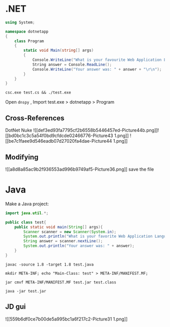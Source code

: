# .NET
```C#
using System;

namespace dotnetapp
{
    class Program
    {
        static void Main(string[] args)
        {
            Console.WriteLine("What is your favourite Web Application Language?");
            String answer = Console.ReadLine();
            Console.WriteLine("Your answer was: " + answer + "\r\n");
        }
    }
}
```

```CMD
csc.exe test.cs && ./test.exe
```

Open `dnspy` , Import test.exe > dotnetapp > Program
## Cross-References
DotNet Nuke
![[def3ed93fa7795cf2b6558b5446457ed-Picture44b.png]]![[bd0bc1c3c5a54f0bd9cfdcde02466776-Picture43 1.png]]
![[be7c1faee9d546eadb07d27020fa4dae-Picture44 1.png]]
## Modifying
![[a8d8a85ac9b2f936553ad996b9749af5-Picture36.png]]
save the file
# Java
Make a Java project:
```Java
import java.util.*;

public class test{
	public static void main(String[] args){
		Scanner scanner = new Scanner(System.in);
		System.out.println("What is your favorite Web Application Language?");
		String answer = scanner.nextLine();
		System.out.println("Your answer was: " + answer);
	}
}
```
```shell
javac -source 1.8 -target 1.8 test.java
```
```shell
mkdir META-INF; echo "Main-Class: test" > META-INF/MANIFEST.MF; 
```
```shell
jar cmvf META-INF/MANIFEST.MF test.jar test.class
```
```shell
java -jar test.jar
```
## JD gui
![[559b6df0ce7b00de5a995bc1a6f217c2-Picture31 1.png]]
